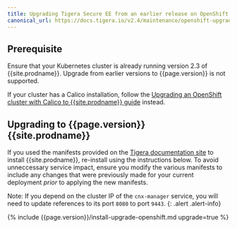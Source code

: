 ```yaml
---
title: Upgrading Tigera Secure EE from an earlier release on OpenShift
canonical_url: https://docs.tigera.io/v2.4/maintenance/openshift-upgrade-tsee
---
```


## Prerequisite

Ensure that your Kubernetes cluster is already running version 2.3 of {{site.prodname}}. Upgrade from earlier versions to {{page.version}} is not supported.

If your cluster has a Calico installation, follow the [Upgrading an OpenShift cluster with Calico to {{site.prodname}} guide](/{{page.version}}/getting-started/openshift/upgrade-ee)
instead.

## Upgrading to {{page.version}} {{site.prodname}}

If you used the manifests provided on the [Tigera documentation site](https://docs.tigera.io/)
to install {{site.prodname}}, re-install using the instructions below. To avoid unneccessary service impact, ensure you modify the various
manifests to include any changes that were previously made for your current deployment *prior* to applying the new
manifests.

Note: If you depend on the cluster IP of the `cnx-manager` service, you will need to update references to its port `8080` to
port `9443`.
{: .alert .alert-info}

{% include {{page.version}}/install-upgrade-openshift.md upgrade=true %}
